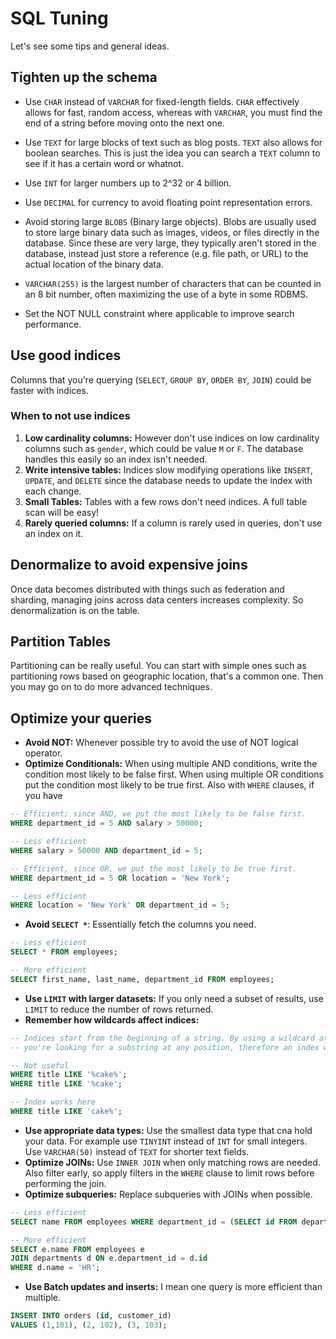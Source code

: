 # SQL Tuning
Let's see some tips and general ideas.

## Tighten up the schema
- Use `CHAR` instead of `VARCHAR` for fixed-length fields. `CHAR` effectively allows for fast, random access, whereas with `VARCHAR`, you must find the end of a string before moving onto the next one. 

- Use `TEXT` for large blocks of text such as blog posts. `TEXT` also allows for boolean searches. This is just the idea you can search a `TEXT` column to see if it has a certain word or whatnot.
- Use `INT` for larger numbers up to 2^32 or 4 billion.
- Use `DECIMAL` for currency to avoid floating point representation errors.
- Avoid storing large `BLOBS` (Binary large objects). Blobs are usually used to store large binary data such as images, videos, or files directly in the database. Since these are very large, they typically aren't stored in the database, instead just store a reference (e.g. file path, or URL) to the actual location of the binary data.
- `VARCHAR(255)` is the largest number of characters that can be counted in an 8 bit number, often maximizing the use of a byte in some RDBMS.
- Set the NOT NULL constraint where applicable to improve search performance.

## Use good indices
Columns that you're querying (`SELECT`, `GROUP BY`, `ORDER BY`, `JOIN`) could be faster with indices. 

### When to not use indices
1. **Low cardinality columns:** However don't use indices on low cardinality columns such as `gender`, which could be value `M` or `F`. The database handles this easily so an index isn't needed.
2. **Write intensive tables:** Indices slow modifying operations like `INSERT`, `UPDATE`, and `DELETE` since the database needs to update the index with each change.
3. **Small Tables:** Tables with a few rows don't need indices. A full table scan will be easy!
4. **Rarely queried columns:** If a column is rarely used in queries, don't use an index on it.


## Denormalize to avoid expensive joins
Once data becomes distributed with things such as federation and sharding, managing joins across data centers increases complexity. So denormalization is on the table.

## Partition Tables
Partitioning can be really useful. You can start with simple ones such as partitioning rows based on geographic location, that's a common one. Then you may go on to do more advanced techniques.


## Optimize your queries
- **Avoid NOT:** Whenever possible try to avoid the use of NOT logical operator.
- **Optimize Conditionals:** When using multiple AND conditions, write the condition most likely to be false first. When using multiple OR conditions put the condition most likely to be true first. Also with `WHERE` clauses, if you have 
```SQL
-- Efficient; since AND, we put the most likely to be false first.
WHERE department_id = 5 AND salary > 50000;

-- Less efficient
WHERE salary > 50000 AND department_id = 5;

-- Efficient, since OR, we put the most likely to be true first.
WHERE department_id = 5 OR location = 'New York';

-- Less efficient 
WHERE location = 'New York' OR department_id = 5;
```
- **Avoid `SELECT *`**: Essentially fetch the columns you need.
```SQL
-- Less efficient
SELECT * FROM employees;

-- More efficient
SELECT first_name, last_name, department_id FROM employees;
```
- **Use `LIMIT` with larger datasets:** If you only need a subset of results, use `LIMIT` to reduce the number of rows returned.
- **Remember how wildcards affect indices:**
```SQL
-- Indices start from the beginning of a string. By using a wildcard at the start 
-- you're looking for a substring at any position, therefore an index won't be useful.

-- Not useful
WHERE title LIKE '%cake%';
WHERE title LIKE '%cake';

-- Index works here
WHERE title LIKE 'cake%';
```
- **Use appropriate data types:** Use the smallest data type that cna hold your data. For example use `TINYINT` instead of `INT` for small integers. Use `VARCHAR(50)` instead of `TEXT` for shorter text fields.
- **Optimize JOINs:** Use `INNER JOIN` when only matching rows are needed. Also filter early, so apply filters in the `WHERE` clause to limit rows before performing the join.
- **Optimize subqueries:** Replace subqueries with JOINs when possible. 
```SQL
-- Less efficient
SELECT name FROM employees WHERE department_id = (SELECT id FROM departments WHERE name = 'HR');

-- More efficient
SELECT e.name FROM employees e 
JOIN departments d ON e.department_id = d.id
WHERE d.name = 'HR';
```
- **Use Batch updates and inserts:** I mean one query is more efficient than multiple.
```SQL
INSERT INTO orders (id, customer_id) 
VALUES (1,101), (2, 102), (3, 103);
```
